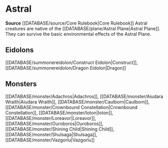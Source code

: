 ﻿---
id: '14'
name: Astral
rarity: Common
source: '[[DATABASE/source/Core Rulebook|Core Rulebook]]'
trait:
- Astral
type: Trait

---
# Astral

**Source** [[DATABASE/source/Core Rulebook|Core Rulebook]] 
Astral creatures are native of the [[DATABASE/plane/Astral Plane|Astral Plane]]. They can survive the basic environmental effects of the Astral Plane.

## Eidolons

[[DATABASE/summonereidolon/Construct Eidolon|Construct]], [[DATABASE/summonereidolon/Dragon Eidolon|Dragon]]

## Monsters

[[DATABASE/monster/Adachros|Adachros]], [[DATABASE/monster/Aiudara Wraith|Aiudara Wraith]], [[DATABASE/monster/Caulborn|Caulborn]], [[DATABASE/monster/Crownbound Constellation|Crownbound Constellation]], [[DATABASE/monster/Ioton|Ioton]], [[DATABASE/monster/Loreavor|Loreavor]], [[DATABASE/monster/Ouroboros|Ouroboros]], [[DATABASE/monster/Shining Child|Shining Child]], [[DATABASE/monster/Shulsaga|Shulsaga]], [[DATABASE/monster/Vazgorlu|Vazgorlu]]